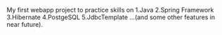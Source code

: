 My first webapp project to practice skills on
1.Java
2.Spring Framework
3.Hibernate
4.PostgeSQL
5.JdbcTemplate
...(and some other features in near future).
